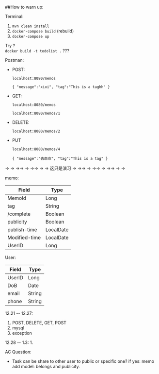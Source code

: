 ##How to warn up:

Terminal:

 1. `mvn clean install`
 2. `docker-compose build`  (rebuild)
 3. `docker-compose up`
 
Try ?  
`docker build -t todolist .` ???
 
 Postman:
 
- POST:
 
  `localhost:8080/memos`
  
  `{
      "message":"xixi",
      "tag":"This is a taghh"
   }`
  
- GET:
  
  `localhost:8080/memos`
  
  `localhost:8080/memos/1`
  
- DELETE:
  
  `localhost:8080/memos/2`
  
- PUT
  
  `localhost:8080/memos/4`
  
  `{
       "message":"去南京",
       "tag":"This is a tag"
   }`

-> -> ->-> -> ->-> -> -> 这只是演习 -> ->-> -> ->-> -> ->-> -> ->

memo:

|  Field   | Type  |
|  ----  | ----  |
| MemoId  | Long |
| tag | String |
/complete| Boolean|
|publicity|Boolean|
|publish-time|LocalDate|
|Modified-time | LocalDate |
|UserID|Long|

User:

|  Field   | Type  |
|  ----  | ----  |
| UserID | Long |
| DoB | Date |
| email | String | 
| phone | String | 


12.21 -- 12.27:
1. POST, DELETE, GET, POST 
2. mysql
3. exception

12.28 -- 1.3:
1. 

AC Question: 
- Task can be share to other user
to public or specific one?
if yes: memo add model: belongs and publicity.